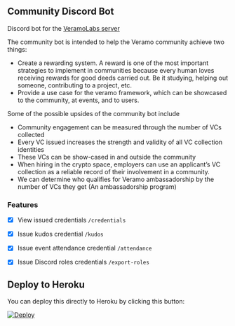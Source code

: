## Community Discord Bot

Discord bot for the [VeramoLabs server](https://discord.gg/FRRBdjemHV)

The community bot is intended to help the Veramo community achieve two things:
- Create a rewarding system. A reward is one of the most important strategies to implement in communities because every human loves receiving rewards for good deeds carried out. Be it studying, helping out someone, contributing to a project, etc.
- Provide a use case for the veramo framework, which can be showcased to the community, at events, and to users.

Some of the possible upsides of the community bot include
- Community engagement can be measured through the number of VCs collected 
- Every VC issued increases the strength and validity of all VC collection identities
- These VCs can be show-cased in and outside the community
- When hiring in the crypto space, employers can use an applicant’s VC collection as a reliable record of their involvement in a community.
- We can determine who qualifies for Veramo ambassadorship by the number of VCs they get (An ambassadorship program)

### Features

- [x] View issued credentials `/credentials`
- [x] Issue kudos credential `/kudos`
- [x] Issue event attendance credential `/attendance`
- [x] Issue Discord roles credentials `/export-roles`


## Deploy to Heroku

You can deploy this directly to Heroku by clicking this button:

[![Deploy](https://www.herokucdn.com/deploy/button.svg)](https://heroku.com/deploy)